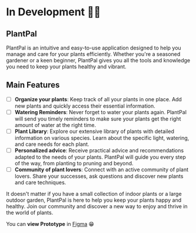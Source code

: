 # In Development 👷‍♂️

 ## PlantPal <!-- ![PlantPal Logo](./src/assets/svg/plant.svg) -->

PlantPal is an intuitive and easy-to-use application designed to help you manage and care for your plants efficiently. Whether you're a seasoned gardener or a keen beginner, PlantPal gives you all the tools and knowledge you need to keep your plants healthy and vibrant.

## Main Features

- [ ] **Organize your plants**: Keep track of all your plants in one place. Add new plants and quickly access their essential information.
- [ ] **Watering Reminders**: Never forget to water your plants again. PlantPal will send you timely reminders to make sure your plants get the right amount of water at the right time.
- [ ] **Plant Library**: Explore our extensive library of plants with detailed information on various species. Learn about the specific light, watering, and care needs for each plant.
- [ ] **Personalized advice**: Receive practical advice and recommendations adapted to the needs of your plants. PlantPal will guide you every step of the way, from planting to pruning and beyond.
- [ ] **Community of plant lovers**: Connect with an active community of plant lovers. Share your successes, ask questions and discover new plants and care techniques.

It doesn't matter if you have a small collection of indoor plants or a large outdoor garden, PlantPal is here to help you keep your plants happy and healthy. Join our community and discover a new way to enjoy and thrive in the world of plants.

You can **view Prototype** in [Figma](https://www.figma.com/file/S5aOLo3ZPxRbcEcyaZSso0/Views?type=design&node-id=1%3A2&t=BgthXnst8yZQgzO4-1) 😁
